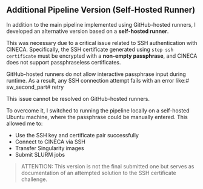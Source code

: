 ## Additional Pipeline Version (Self-Hosted Runner)

In addition to the main pipeline implemented using GitHub-hosted runners, I developed an alternative version based on a **self-hosted runner**.

This was necessary due to a critical issue related to SSH authentication with CINECA. Specifically, the SSH certificate generated using `step ssh certificate` must be encrypted with a **non-empty passphrase**, and CINECA does not support passphraseless certificates.

GitHub-hosted runners do not allow interactive passphrase input during runtime. As a result, any SSH connection attempt fails with an error like:# sw_second_part# retry

This issue cannot be resolved on GitHub-hosted runners.

To overcome it, I switched to running the pipeline locally on a self-hosted Ubuntu machine, where the passphrase could be manually entered. This allowed me to:
- Use the SSH key and certificate pair successfully
- Connect to CINECA via SSH
- Transfer Singularity images
- Submit SLURM jobs

> ATTENTION:  This version is not the final submitted one but serves as documentation of an attempted solution to the SSH certificate challenge.
